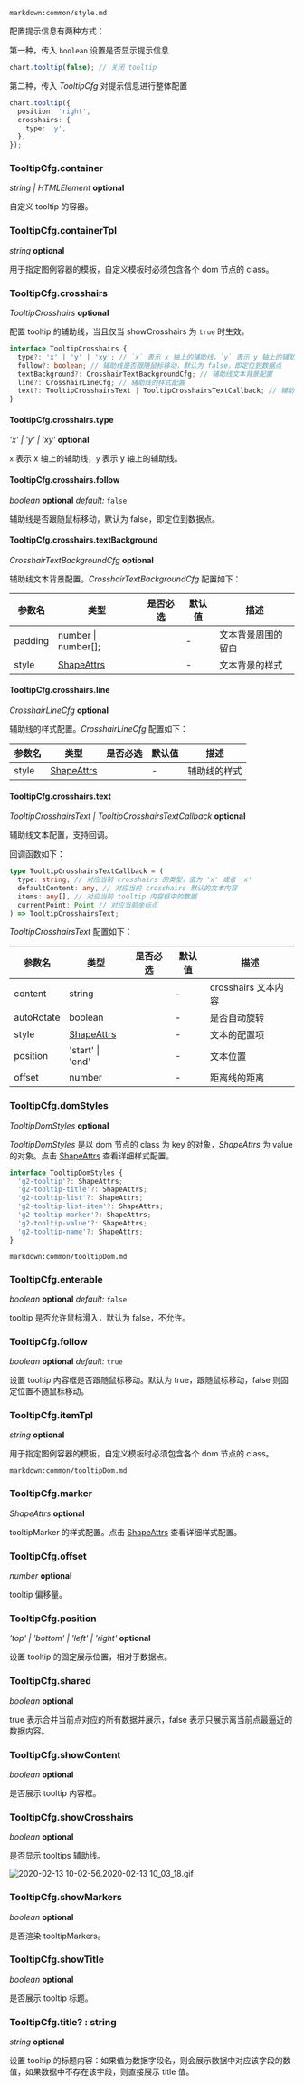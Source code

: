 <!--## geom.tooltip() 配置提示信息-->

`markdown:common/style.md`

<div class='custom-api-docs'>

配置提示信息有两种方式：

第一种，传入 `boolean` 设置是否显示提示信息

```ts
chart.tooltip(false); // 关闭 tooltip
```

第二种，传入 _TooltipCfg_ 对提示信息进行整体配置

```ts
chart.tooltip({
  position: 'right',
  crosshairs: {
    type: 'y',
  },
});
```

### TooltipCfg.container

<description> _string | HTMLElement_ **optional** </description>

自定义 tooltip 的容器。

### TooltipCfg.containerTpl

<description> _string_ **optional** </description>

用于指定图例容器的模板，自定义模板时必须包含各个 dom 节点的 class。

### TooltipCfg.crosshairs

<description> _TooltipCrosshairs_ **optional** </description>

配置 tooltip 的辅助线，当且仅当 showCrosshairs 为 `true` 时生效。

```ts
interface TooltipCrosshairs {
  type?: 'x' | 'y' | 'xy'; // `x` 表示 x 轴上的辅助线，`y` 表示 y 轴上的辅助线
  follow?: boolean; // 辅助线是否跟随鼠标移动，默认为 false，即定位到数据点
  textBackground?: CrosshairTextBackgroundCfg; // 辅助线文本背景配置
  line?: CrosshairLineCfg; // 辅助线的样式配置
  text?: TooltipCrosshairsText | TooltipCrosshairsTextCallback; // 辅助线文本配置，支持回调
}
```

#### TooltipCfg.crosshairs.type

<description> _'x' | 'y' | 'xy'_ **optional** </description>

`x` 表示 x 轴上的辅助线，`y` 表示 y 轴上的辅助线。

#### TooltipCfg.crosshairs.follow

<description> _boolean_ **optional** _default:_ `false`</description>

辅助线是否跟随鼠标移动，默认为 false，即定位到数据点。

#### TooltipCfg.crosshairs.textBackground

<description> _CrosshairTextBackgroundCfg_ **optional** </description>

辅助线文本背景配置。_CrosshairTextBackgroundCfg_ 配置如下：

| 参数名  | 类型                | 是否必选 | 默认值 | 描述               |
| ------- | ------------------- | -------- | ------ | ------------------ |
| padding | number \| number[]; |          | -      | 文本背景周围的留白 |
| style   | [ShapeAttrs](shape) |          | -      | 文本背景的样式     |

#### TooltipCfg.crosshairs.line

<description> _CrosshairLineCfg_ **optional** </description>

辅助线的样式配置。_CrosshairLineCfg_ 配置如下：

| 参数名 | 类型                | 是否必选 | 默认值 | 描述         |
| ------ | ------------------- | -------- | ------ | ------------ |
| style  | [ShapeAttrs](shape) |          | -      | 辅助线的样式 |

#### TooltipCfg.crosshairs.text

<description> _TooltipCrosshairsText | TooltipCrosshairsTextCallback_ **optional** </description>

辅助线文本配置，支持回调。

回调函数如下：

```ts
type TooltipCrosshairsTextCallback = (
  type: string, // 对应当前 crosshairs 的类型，值为 'x' 或者 'x'
  defaultContent: any, // 对应当前 crosshairs 默认的文本内容
  items: any[], // 对应当前 tooltip 内容框中的数据
  currentPoint: Point // 对应当前坐标点
) => TooltipCrosshairsText;
```

_TooltipCrosshairsText_ 配置如下：

| 参数名     | 类型                | 是否必选 | 默认值 | 描述                |
| ---------- | ------------------- | -------- | ------ | ------------------- |
| content    | string              |          | -      | crosshairs 文本内容 |
| autoRotate | boolean             |          | -      | 是否自动旋转        |
| style      | [ShapeAttrs](shape) |          | -      | 文本的配置项        |
| position   | 'start' \| 'end'    |          | -      | 文本位置            |
| offset     | number              |          | -      | 距离线的距离        |

### TooltipCfg.domStyles

<description> _TooltipDomStyles_ **optional** </description>

_TooltipDomStyles_ 是以 dom 节点的 class 为 key 的对象，_ShapeAttrs_ 为 value 的对象。点击 [ShapeAttrs](shape) 查看详细样式配置。

```ts
interface TooltipDomStyles {
  'g2-tooltip'?: ShapeAttrs;
  'g2-tooltip-title'?: ShapeAttrs;
  'g2-tooltip-list'?: ShapeAttrs;
  'g2-tooltip-list-item'?: ShapeAttrs;
  'g2-tooltip-marker'?: ShapeAttrs;
  'g2-tooltip-value'?: ShapeAttrs;
  'g2-tooltip-name'?: ShapeAttrs;
}
```

`markdown:common/tooltipDom.md`

### TooltipCfg.enterable

<description> _boolean_ **optional** _default:_ `false`</description>

tooltip 是否允许鼠标滑入，默认为 false，不允许。

### TooltipCfg.follow

<description> _boolean_ **optional** _default:_ `true`</description>

设置 tooltip 内容框是否跟随鼠标移动。默认为 true，跟随鼠标移动，false 则固定位置不随鼠标移动。

### TooltipCfg.itemTpl

<description> _string_ **optional** </description>

用于指定图例容器的模板，自定义模板时必须包含各个 dom 节点的 class。

`markdown:common/tooltipDom.md`

### TooltipCfg.marker

<description> _ShapeAttrs_ **optional** </description>

tooltipMarker 的样式配置。点击 [ShapeAttrs](shape) 查看详细样式配置。

### TooltipCfg.offset

<description> _number_ **optional** </description>

tooltip 偏移量。

### TooltipCfg.position

<description> _'top' | 'bottom' | 'left' | 'right'_ **optional** </description>

设置 tooltip 的固定展示位置，相对于数据点。

### TooltipCfg.shared

<description> _boolean_ **optional** </description>

true 表示合并当前点对应的所有数据并展示，false 表示只展示离当前点最逼近的数据内容。

### TooltipCfg.showContent

<description> _boolean_ **optional** </description>

是否展示 tooltip 内容框。

### TooltipCfg.showCrosshairs

<description> _boolean_ **optional** </description>

是否显示 tooltips 辅助线。

![2020-02-13 10-02-56.2020-02-13 10_03_18.gif](https://gw.alipayobjects.com/mdn/rms_f5c722/afts/img/A*eSlOTp61KbgAAAAAAAAAAABkARQnAQ)

### TooltipCfg.showMarkers

<description> _boolean_ **optional** </description>

是否渲染 tooltipMarkers。

### TooltipCfg.showTitle

<description> _boolean_ **optional** </description>

是否展示 tooltip 标题。

### TooltipCfg.title? : string

<description> _string_ **optional** </description>

设置 tooltip 的标题内容：如果值为数据字段名，则会展示数据中对应该字段的数值，如果数据中不存在该字段，则直接展示 title 值。

</div>
